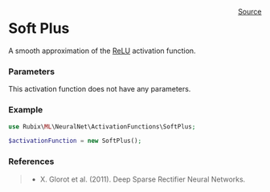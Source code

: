 <span style="float:right;"><a href="https://github.com/RubixML/RubixML/blob/master/src/NeuralNet/ActivationFunctions/SoftPlus.php">Source</a></span>

# Soft Plus
A smooth approximation of the [ReLU](relu.md) activation function.

### Parameters
This activation function does not have any parameters.

### Example
```php
use Rubix\ML\NeuralNet\ActivationFunctions\SoftPlus;

$activationFunction = new SoftPlus();
```

### References
>- X. Glorot et al. (2011). Deep Sparse Rectifier Neural Networks.